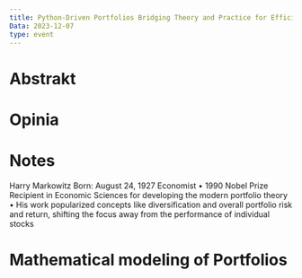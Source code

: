 ```yaml
---
title: Python-Driven Portfolios Bridging Theory and Practice for Efficient Investments
Data: 2023-12-07
type: event
---
```

# Abstrakt
# Opinia

# Notes
Harry Markowitz
Born: August 24, 1927
Economist
• 1990 Nobel Prize Recipient in Economic Sciences for developing the modern portfolio theory 
• His work popularized concepts
like diversification and overall portfolio risk and return, shifting the focus away from the performance of individual stocks
# Mathematical modeling of Portfolios
